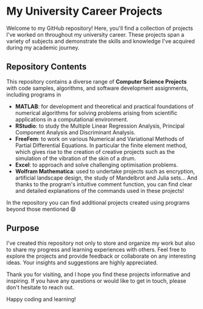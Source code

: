 # My University Career Projects

Welcome to my GitHub repository! Here, you'll find a collection of projects I've worked on throughout my university career. These projects span a variety of subjects and demonstrate the skills and knowledge I've acquired during my academic journey.

## Repository Contents

This repository contains a diverse range of **Computer Science Projects** with code samples, algorithms, and software development assignments, including programs in

- **MATLAB**: for development and theoretical and practical foundations of numerical algorithms for solving problems arising from scientific applications in a computational environment.
- **RStudio**: to study the Multiple Linear Regression Analysis, Principal Component Analysis and Discriminant Analysis.
- **FreeFem**: to work on various Numerical and Variational Methods of Partial Differential Equations. In particular the finite element method, which gives rise to the creation of creative projects such as the simulation of the vibration of the skin of a drum.
- **Excel**: to approach and solve challenging optimisation problems. 
- **Wolfram Mathematica**: used to undertake projects such as encryption, artificial landscape design, the study of Mandelbrot and Julia sets... And thanks to the program's intuitive comment function, you can find clear and detailed explanations of the commands used in these projects!

In the repository you can find additional projects created using programs beyond those mentioned :smile:

## Purpose

I've created this repository not only to store and organize my work but also to share my progress and learning experiences with others. Feel free to explore the projects and provide feedback or collaborate on any interesting ideas. Your insights and suggestions are highly appreciated.

Thank you for visiting, and I hope you find these projects informative and inspiring. If you have any questions or would like to get in touch, please don't hesitate to reach out. 

Happy coding and learning!
